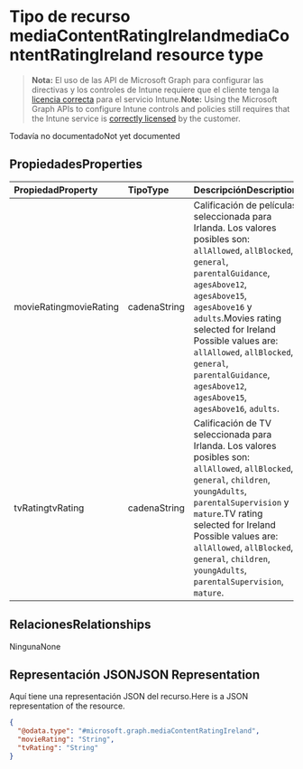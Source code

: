 # <a name="mediacontentratingireland-resource-type"></a><span data-ttu-id="94aae-101">Tipo de recurso mediaContentRatingIreland</span><span class="sxs-lookup"><span data-stu-id="94aae-101">mediaContentRatingIreland resource type</span></span>

> <span data-ttu-id="94aae-102">**Nota:** El uso de las API de Microsoft Graph para configurar las directivas y los controles de Intune requiere que el cliente tenga la [licencia correcta](https://go.microsoft.com/fwlink/?linkid=839381) para el servicio Intune.</span><span class="sxs-lookup"><span data-stu-id="94aae-102">**Note:** Using the Microsoft Graph APIs to configure Intune controls and policies still requires that the Intune service is [correctly licensed](https://go.microsoft.com/fwlink/?linkid=839381) by the customer.</span></span>

<span data-ttu-id="94aae-103">Todavía no documentado</span><span class="sxs-lookup"><span data-stu-id="94aae-103">Not yet documented</span></span>
## <a name="properties"></a><span data-ttu-id="94aae-104">Propiedades</span><span class="sxs-lookup"><span data-stu-id="94aae-104">Properties</span></span>
|<span data-ttu-id="94aae-105">Propiedad</span><span class="sxs-lookup"><span data-stu-id="94aae-105">Property</span></span>|<span data-ttu-id="94aae-106">Tipo</span><span class="sxs-lookup"><span data-stu-id="94aae-106">Type</span></span>|<span data-ttu-id="94aae-107">Descripción</span><span class="sxs-lookup"><span data-stu-id="94aae-107">Description</span></span>|
|:---|:---|:---|
|<span data-ttu-id="94aae-108">movieRating</span><span class="sxs-lookup"><span data-stu-id="94aae-108">movieRating</span></span>|<span data-ttu-id="94aae-109">cadena</span><span class="sxs-lookup"><span data-stu-id="94aae-109">String</span></span>|<span data-ttu-id="94aae-110">Calificación de películas seleccionada para Irlanda. Los valores posibles son: `allAllowed`, `allBlocked`, `general`, `parentalGuidance`, `agesAbove12`, `agesAbove15`, `agesAbove16` y `adults`.</span><span class="sxs-lookup"><span data-stu-id="94aae-110">Movies rating selected for Ireland Possible values are: `allAllowed`, `allBlocked`, `general`, `parentalGuidance`, `agesAbove12`, `agesAbove15`, `agesAbove16`, `adults`.</span></span>|
|<span data-ttu-id="94aae-111">tvRating</span><span class="sxs-lookup"><span data-stu-id="94aae-111">tvRating</span></span>|<span data-ttu-id="94aae-112">cadena</span><span class="sxs-lookup"><span data-stu-id="94aae-112">String</span></span>|<span data-ttu-id="94aae-113">Calificación de TV seleccionada para Irlanda. Los valores posibles son: `allAllowed`, `allBlocked`, `general`, `children`, `youngAdults`, `parentalSupervision` y `mature`.</span><span class="sxs-lookup"><span data-stu-id="94aae-113">TV rating selected for Ireland Possible values are: `allAllowed`, `allBlocked`, `general`, `children`, `youngAdults`, `parentalSupervision`, `mature`.</span></span>|

## <a name="relationships"></a><span data-ttu-id="94aae-114">Relaciones</span><span class="sxs-lookup"><span data-stu-id="94aae-114">Relationships</span></span>
<span data-ttu-id="94aae-115">Ninguna</span><span class="sxs-lookup"><span data-stu-id="94aae-115">None</span></span>
## <a name="json-representation"></a><span data-ttu-id="94aae-116">Representación JSON</span><span class="sxs-lookup"><span data-stu-id="94aae-116">JSON Representation</span></span>
<span data-ttu-id="94aae-117">Aquí tiene una representación JSON del recurso.</span><span class="sxs-lookup"><span data-stu-id="94aae-117">Here is a JSON representation of the resource.</span></span>
<!-- {
  "blockType": "resource",
  "keyProperty": "id",
  "@odata.type": "microsoft.graph.mediaContentRatingIreland"
}
-->
``` json
{
  "@odata.type": "#microsoft.graph.mediaContentRatingIreland",
  "movieRating": "String",
  "tvRating": "String"
}
```



